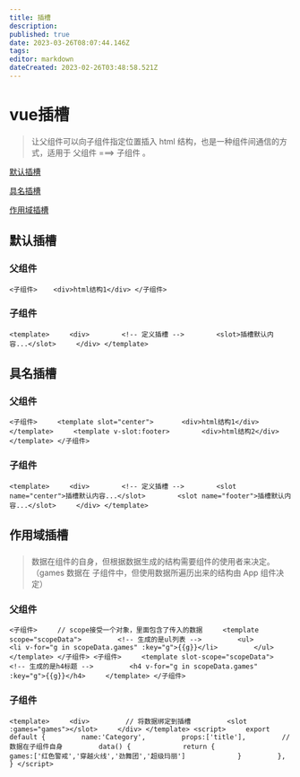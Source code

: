 ```yaml
---
title: 插槽
description: 
published: true
date: 2023-03-26T08:07:44.146Z
tags: 
editor: markdown
dateCreated: 2023-02-26T03:48:58.521Z
---
```


# vue插槽

> 让父组件可以向子组件指定位置插入 html 结构，也是一种组件间通信的方式，适用于 父组件 ===> 子组件 。

[默认插槽](https://www.notion.so/d0b166e9faca44c69bf67ef912cbd479)

[具名插槽](https://www.notion.so/792663f4fa4f4724a2e1a71ed1a45845)

[作用域插槽](https://www.notion.so/853f492842504b3182aa28ae4ea69697)



## 默认插槽
### 

### **父组件**

`<子组件>    <div>html结构1</div> </子组件>`

### **子组件**

`<template>     <div>        <!-- 定义插槽 -->        <slot>插槽默认内容...</slot>     </div> </template>`


## 具名插槽
### 

### **父组件**

`<子组件>     <template slot="center">       <div>html结构1</div>     </template>     <template v-slot:footer>        <div>html结构2</div>     </template> </子组件>`

### **子组件**

`<template>     <div>        <!-- 定义插槽 -->        <slot name="center">插槽默认内容...</slot>        <slot name="footer">插槽默认内容...</slot>     </div> </template>`


## 作用域插槽
### 

> 数据在组件的自身，但根据数据生成的结构需要组件的使用者来决定。（games 数据在 子组件中，但使用数据所遍历出来的结构由 App 组件决定）

### **父组件**

`<子组件>     // scope接受一个对象，里面包含了传入的数据     <template scope="scopeData">         <!-- 生成的是ul列表 -->         <ul>              <li v-for="g in scopeData.games" :key="g">{{g}}</li>         </ul>     </template> </子组件> <子组件>     <template slot-scope="scopeData">         <!-- 生成的是h4标题 -->         <h4 v-for="g in scopeData.games" :key="g">{{g}}</h4>     </template> </子组件>`

### **子组件**

`<template>     <div>         // 将数据绑定到插槽         <slot :games="games"></slot>     </div> </template> <script>     export default {         name:'Category',         props:['title'],         //数据在子组件自身         data() {             return {                 games:['红色警戒','穿越火线','劲舞团','超级玛丽']             }         },     } </script>`


